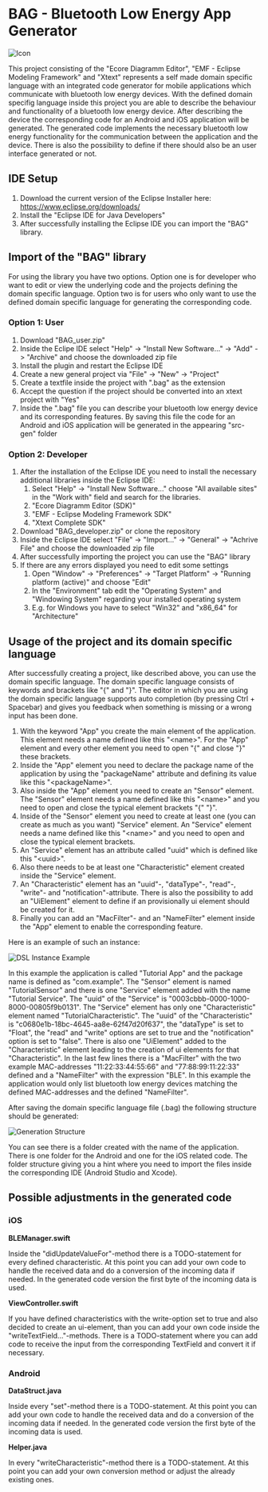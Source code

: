 # BAG - Bluetooth Low Energy App Generator

![Icon](/images/icon4.png)

This project consisting of the "Ecore Diagramm Editor", "EMF - Eclipse Modeling Framework" and "Xtext" represents a self made domain specific language with an integrated code generator for mobile applications which communicate with bluetooth low energy devices. With the defined domain specifig language inside this project you are able to describe the behaviour and functionality of a bluetooth low energy device. After describing the device the corresponding code for an Android and iOS application will be generated. The generated code implements the necessary bluetooth low energy functionality for the communication between the application and the device. There is also the possibility to define if there should also be an user interface generated or not. 

## IDE Setup

1. Download the current version of the Eclipse Installer here: https://www.eclipse.org/downloads/
2. Install the "Eclipse IDE for Java Developers"
3. After successfully installing the Eclipse IDE you can import the "BAG" library.

## Import of the "BAG" library

For using the library you have two options. Option one is for developer who want to edit or view the underlying code and the projects defining the domain specific language. Option two is for users who only want to use the defined domain specific language for generating the corresponding code.

### Option 1: User

1. Download "BAG_user.zip"
2. Inside the Eclipe IDE select "Help" -> "Install New Software..." -> "Add" -> "Archive" and choose the downloaded zip file
3. Install the plugin and restart the Eclipse IDE
4. Create a new general project via "File" -> "New" -> "Project"
5. Create a textfile inside the project with ".bag" as the extension
6. Accept the question if the project should be converted into an xtext project with "Yes"
7. Inside the ".bag" file you can describe your bluetooth low energy device and its corresponding features. By saving this file the code for an Android and iOS application will be generated in the appearing "src-gen" folder

### Option 2: Developer

1. After the installation of the Eclipse IDE you need to install the necessary additional libraries inside the Eclipse IDE:
	1. Select "Help" -> "Install New Software..." choose "All available sites" in the "Work with" field and search for the libraries.
	2. "Ecore Diagramm Editor (SDK)"
	3. "EMF - Eclipse Modeling Framework SDK"
	4. "Xtext Complete SDK"
2. Download "BAG_developer.zip" or clone the repository
3. Inside the Eclipse IDE select "File" -> "Import..." -> "General" -> "Achrive File" and choose the downloaded zip file
4. After successfully importing the project you can use the "BAG" library
5. If there are any errors displayed you need to edit some settings
	1. Open "Window" -> "Preferences" -> "Target Platform" -> "Running platform (active)" and choose "Edit"
	2. In the "Environment" tab edit the "Operating System" and "Windowing System" regarding your installed operating system
	3. E.g. for Windows you have to select "Win32" and "x86_64" for "Architecture"

## Usage of the project and its domain specific language

After successfully creating a project, like described above, you can use the domain specific language. The domain specific language consists of keywords and brackets like "{" and "}". The editor in which you are using the domain specific language supports auto completion (by pressing Ctrl + Spacebar) and gives you feedback when something is missing or a wrong input has been done.

1. With the keyword "App" you create the main element of the application. This element needs a name defined like this "\<name\>". For the "App" element and every other element you need to open "{" and close "}" these brackets.
2. Inside the "App" element you need to declare the package name of the application by using the "packageName" attribute and defining its value like this "\<packageName\>".
3. Also inside the "App" element you need to create an "Sensor" element. The "Sensor" element needs a name defined like this "\<name\>" and you need to open and close the typical element brackets "{" "}".
4. Inside of the "Sensor" element you need to create at least one (you can create as much as you want) "Service" element. An "Service" element needs a name defined like this "\<name\>" and you need to open and close the typical element brackets. 
5. An "Service" element has an attribute called "uuid" which is defined like this "\<uuid\>".
6. Also there needs to be at least one "Characteristic" element created inside the "Service" element.
7. An "Characteristic" element has an "uuid"-, "dataType"-, "read"-, "write"- and "notification"-attribute. There is also the possibility to add an "UiElement" element to define if an provisionally ui element should be created for it.
8. Finally you can add an "MacFilter"- and an "NameFilter" element inside the "App" element to enable the corresponding feature.

Here is an example of such an instance:

![DSL Instance Example](/images/02_DSL_Example.PNG)

In this example the application is called "Tutorial App" and the package name is defined as "com.example". The "Sensor" element is named "TutorialSensor" and there is one "Service" element added with the name "Tutorial Service". The "uuid" of the "Service" is "0003cbbb-0000-1000-8000-00805f9b0131". The "Service" element has only one "Characteristic" element named "TutorialCharacteristic". The "uuid" of the "Characteristic" is "c0680e1b-18bc-4645-aa8e-62f47d20f637", the "dataType" is set to "Float", the "read" and "write" options are set to true and the "notification" option is set to "false". There is also one "UiElement" added to the "Characteristic" element leading to the creation of ui elements for that "Characteristic". In the last few lines there is a "MacFilter" with the two example MAC-addresses "11:22:33:44:55:66" and "77:88:99:11:22:33" defined and a "NameFilter" with the expression "BLE". In this example the application would only list bluetooth low energy devices matching the defined MAC-addresses and the defined "NameFilter".

After saving the domain specific language file (.bag) the following structure should be generated:

![Generation Structure](/images/03_Generated_Code.PNG)

You can see there is a folder created with the name of the application. There is one folder for the Android and one for the iOS related code. The folder structure giving you a hint where you need to import the files inside the corresponding IDE (Android Studio and Xcode).

## Possible adjustments in the generated code

### iOS

<b>BLEManager.swift</b>

Inside the "didUpdateValueFor"-method there is a TODO-statement for every defined characteristic. At this point you can add your own code to handle the received data and do a conversion of the incoming data if needed. In the generated code version the first byte of the incoming data is used.

<b>ViewController.swift</b>

If you have defined characteristics with the write-option set to true and also decided to create an ui-element, than you can add your own code inside the "writeTextField..."-methods. There is a TODO-statement where you can add code to receive the input from the corresponding TextField and convert it if necessary.

### Android

<b>DataStruct.java</b>

Inside every "set"-method there is a TODO-statement. At this point you can add your own code to handle the received data and do a conversion of the incoming data if needed. In the generated code version the first byte of the incoming data is used.

<b>Helper.java</b>

In every "writeCharacteristic"-method there is a TODO-statement. At this point you can add your own conversion method or adjust the already existing ones.
